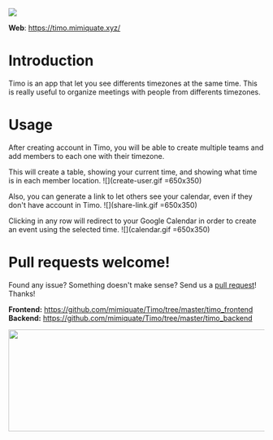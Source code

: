 ![](https://github.com/mimiquate/Timo/workflows/Timo%20workflow/badge.svg?branch=master)

__Web__: https://timo.mimiquate.xyz/

# Introduction
Timo is an app that let you see differents timezones at the same time. This is really useful
to organize meetings with people from differents timezones.

# Usage
After creating account in Timo, you will be able to
create multiple teams and add members to each one with their timezone.

This will create a table, showing your current time, and showing what time is in
each member location.
![](create-user.gif =650x350)


Also, you can generate a link to let others see your calendar, even if they don't have account in Timo.
![](share-link.gif =650x350)


Clicking in any row will redirect to your Google Calendar in order to create
an event using the selected time.
![](calendar.gif =650x350)


# Pull requests welcome!
Found any issue? Something doesn't make sense? Send us a <a href="https://github.com/mimiquate/Timo/pulls">pull request</a>!
Thanks!

__Frontend:__ https://github.com/mimiquate/Timo/tree/master/timo_frontend
</br>
__Backend:__ https://github.com/mimiquate/Timo/tree/master/timo_backend

<a href="https://mimiquate.com/">
  <img
    src="https://www.mimiquate.com/images/logo-alt.png"
    width="520"
    height="200"
  >
</a>
